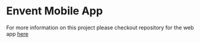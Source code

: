 # Envent Mobile App

For more information on this project please checkout repository for the web app [here](https://github.com/jcompagni10/envent)

